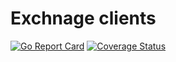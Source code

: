 # Exchnage clients

[![Go Report Card](https://goreportcard.com/badge/github.com/witchery-io/go-exchanges)](https://goreportcard.com/report/github.com/witchery-io/go-exchanges) [![Coverage Status](https://coveralls.io/repos/github/witchery-io/go-exchanges/badge.svg?branch=master)](https://coveralls.io/github/witchery-io/go-exchanges?branch=master)
